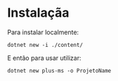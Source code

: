 # Instalaçãa

Para instalar localmente:

```
dotnet new -i ./content/
```

E então para usar utilizar:

```
dotnet new plus-ms -o ProjetoName
```